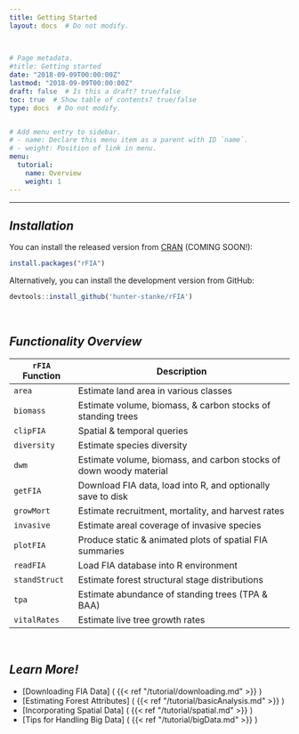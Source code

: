 ```yaml
---
title: Getting Started
layout: docs  # Do not modify.

  
  
# Page metadata.
#title: Getting started
date: "2018-09-09T00:00:00Z"
lastmod: "2018-09-09T00:00:00Z"
draft: false  # Is this a draft? true/false
toc: true  # Show table of contents? true/false
type: docs  # Do not modify.


# Add menu entry to sidebar.
# - name: Declare this menu item as a parent with ID `name`.
# - weight: Position of link in menu.
menu:
  tutorial:
    name: Overview
    weight: 1
---
```


___

## _**Installation**_

You can install the released version from <a href="https://CRAN.R-project.org" target="_blank">CRAN</a> (COMING SOON!):

``` r
install.packages("rFIA")
```

Alternatively, you can install the development version from GitHub:
```r
devtools::install_github('hunter-stanke/rFIA')
```

<br>

## _**Functionality Overview**_

|`rFIA` Function  | Description                                                          |
|---------------- |----------------------------------------------------------------------|
|`area`           | Estimate land area in various classes                                |
|`biomass`        | Estimate volume, biomass, & carbon stocks of standing trees          |
|`clipFIA`        | Spatial & temporal queries                                           |
|`diversity`      | Estimate species diversity                                           |
|`dwm`            | Estimate volume, biomass, and carbon stocks of down woody material   |
|`getFIA`         | Download FIA data, load into R, and optionally save to disk      |
|`growMort`       | Estimate recruitment, mortality, and harvest rates                   |
|`invasive`       | Estimate areal coverage of invasive species                          |
|`plotFIA`        | Produce static & animated plots of spatial FIA summaries             |
|`readFIA`        | Load FIA database into R environment                                 |
|`standStruct`    | Estimate forest structural stage distributions                       |
|`tpa`            | Estimate abundance of standing trees (TPA & BAA)                     |
|`vitalRates`     | Estimate live tree growth rates                                      |

<br>

## _**Learn More!**_
- [Downloading FIA Data] ( {{< ref "/tutorial/downloading.md" >}} )
- [Estimating Forest Attributes] ( {{< ref "/tutorial/basicAnalysis.md" >}} )
- [Incorporating Spatial Data] ( {{< ref "/tutorial/spatial.md" >}} )
- [Tips for Handling Big Data] ( {{< ref "/tutorial/bigData.md" >}} )